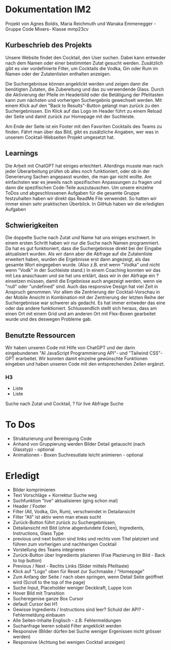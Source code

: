 
# Dokumentation IM2
Projekt von Agnes Boldis, Maria Reichmuth und Wanaka Emmenegger - Gruppe Code Mixers- Klasse mmp23cv
## Kurbeschrieb des Projekts
Unsere Website findet den Cocktail, den User suchen. Dabei kann entweder nach dem Namen oder einer bestimmten Zutat gesucht werden. Zusätzlich gibt es vier vordefinierte Filter, um Cocktails die Vodka, Gin oder Rum im Namen oder der Zutatenlisten enthalten anzeigen.
 
Die Suchergebnisse können angeklickt werden und zeigen dann die benötigten Zutaten, die Zubereitung und das zu verwendende Glass. Durch die Aktivierung der Pfeile im Headerbild oder die Betätigung der Pfeiltasten kann zum nächsten und vorherigen Suchergebnis gewechselt werden. Mit einem Klick auf den "Back to Results"-Button gelangt man zurück zu den Suchergebnissen. Ein Klick auf das Logo im Header führt zu einem Reload der Seite und damit zurück zur Homepage mit der Suchleiste.
 
Am Ende der Seite ist ein Footer mit den Favoriten Cocktails des Teams zu finden. Fährt man über das Bild, gibt es zusätzliche Angaben, wer was in unserem Cocktail-Webseiten Projekt umgesetzt hat.
## Learnings
Die Arbeit mit ChatGPT hat einiges erleichtert. Allerdings musste man nach jeder Überarbeitung prüfen ob alles noch funktioniert, oder ob in der Generierung Sachen angepasst wurden, die man gar nicht wollte. Am einfachsten war es jeweils nach spezifischen Anpassungen zu fragen und dann die spezifischen Code-Teile auszutauschen.
Um unsere einzelne ToDos und abgeschlossenen Aufgaben für die gesamte Gruppe festzuhalten haben wir direkt das ReadMe File verwendet. So hatten wir immer einen sehr praktischen Überblick. In GitHub haben wir die erledigten Aufgaben
## Schwierigkeiten
Die doppelte Suche nach Zutat und Name hat uns einiges erschwert. In einem ersten Schritt haben wir nur die Suche nach Namen programmiert. Da hat es gut funktioniert, dass die Suchergebnisse direkt bei der Eingabe aktualisiert wurden. Als wir dann aber die Abfrage auf die Zutatenliste erweitert haben, wurden die Ergebnisse erst dann angezeigt, als das gesamte Wort eingegeben wurde. (Also z.B. erst wenn "Vodka" und nicht wenn "Vodk" in der Suchleiste stand.) In einem Coaching konnten wir das mit Lea anaschauen und sie hat uns erklärt, dass wir in der Abfrage ein ? einsetzen müssen, damit die Ergebnisse auch angezeigt werden, wenn sie "null" oder "undefined" sind.
Auch das responsive Design hat viel Zeit in Anspruch genommen. Vor allem die Zentrierung der Cocktail-Vorschau in der Mobile Ansicht in Kombination mit der Zentrierung der letzten Reihe der Suchergebnisse war schwerer als gedacht. Es hat immer entweder das eine oder das andere funktioniert. Schlussendlich stellt sich heraus, dass am einen Ort mit einem Grid und am anderen Ort mit Flex-Boxen gearbeitet wurde und des deswegen Probleme gab.
## Benutzte Ressourcen
Wir haben unseren Code mit Hilfe von ChatGPT und der darin eingebundenen "AI JavaScript Programmierung API"- und "Tailwind CSS"-GPT erarbeitet. Wir konnten damit einzelne gewünschte Funktionen eingeben und haben unseren Code mit den entsprechenden Zeilen ergänzt. 
### H3
- Liste
- Liste

Suche nach Zutat und Cocktail, ? für live Abfrage Suche
# To Dos

- Strukturierung und Bereinigung Code
- Anhand von Gruppierung werden Bilder Detail getauscht (nach Glasstyp) - optional
- Animationen - Boxen Suchresutlate leicht animieren - optional

# Erledigt
- Bilder komprimieren
- Text Vorschläge + Korrektur Suche weg
- Suchfunktion "live" aktualisieren (ging schon mal)
- Header / Footer
- Filter (All, Vodka, Gin, Rum), verschwindet in Detailansicht
- Filter "All" ist aktiv wenn man etwas sucht
- Zurück-Button führt zurück zu Suchergebnissen,
- Detailansicht mit Bild (ohne abgerdundete Ecken), Ingredients, Instructions, Glass Type
- previous und next button sind links und rechts vom Titel platziert und führen zum vorherigen und nachherigen Cocktail
- Vorstellung des Teams integrieren
- Zurück-Button über Ingredients plazieren (Fixe Plazierung im Bild - Back to top button)
- Previous / Next - Rechts Links (Slider mittels Pfeiltaste)
- Klick auf "Logo" oben für Reset zur Suchmaske / "Homepage"
- Zum Anfang der Seite / nach oben springen, wenn Detail Seite geöffnet wird (Scroll to the top of the page)
- Suche Input, Placeholder weniger Deckkraft, Luppe Icon
- Hover Bild mit Transition
- Sucheregenise ganze Box Cursor
- default Cursor bei H1
- Gewisse Ingredients / Instructions sind leer? Schuld der API? - Fehlermeldung einbauen
- Alle Seiten-Inhalte Englisch - z.B. Fehlermeldungen
- Suchanfrage leeren sobald Filter angeklickt werden
- Responsive (Bilder dürfen bei Suche weniger Ergenissen nicht grösser werden)
- Responsive (Achtung bei wenigen Cocktail anzeigen)
